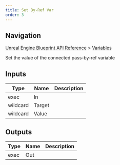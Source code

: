 ```yaml
---
title: Set By-Ref Var
order: 3
---
```

## Navigation

[Unreal Engine Blueprint API Reference](https://dev.epicgames.com/documentation/en-us/unreal-engine/BlueprintAPI) > [Variables](https://dev.epicgames.com/documentation/en-us/unreal-engine/BlueprintAPI/Variables)

Set the value of the connected pass-by-ref variable

## Inputs

| Type | Name | Description |
| --- | --- | --- |
| exec | In |  |
| wildcard | Target |  |
| wildcard | Value |  |

## Outputs

| Type | Name | Description |
| --- | --- | --- |
| exec | Out |  |
